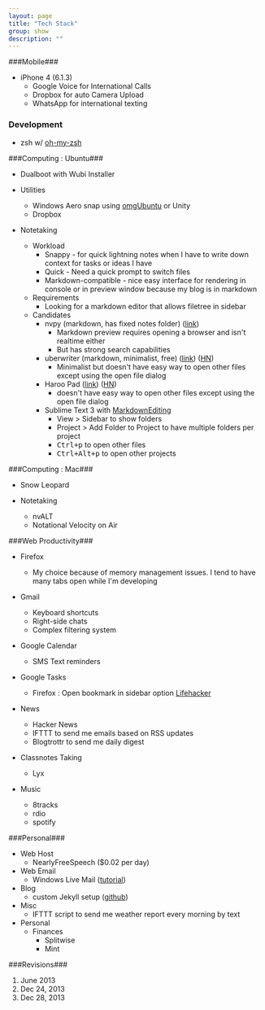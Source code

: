 ```yaml
---
layout: page
title: "Tech Stack"
group: show
description: ""
---
```


[1]: http://lifehacker.com/5145357/add-gmail-tasks-to-your-firefox-sidebar

###Mobile###
* iPhone 4 (6.1.3)
    * Google Voice for International Calls
    * Dropbox for auto Camera Upload
    * WhatsApp for international texting

[d1]: https://github.com/robbyrussell/oh-my-zsh

### Development ###

* zsh w/ [oh-my-zsh][d1]

[c1]: http://www.omgubuntu.co.uk/2009/11/aero-snap-ubuntu-linux
[c2]: https://github.com/cpbotha/nvpy
[c3]: http://uberwriter.wolfvollprecht.de/
[c4]: https://news.ycombinator.com/item?id=6969975
[c5]: https://github.com/SublimeText-Markdown/MarkdownEditing/
[c6]: http://pad.haroopress.com/
[c7]: https://news.ycombinator.com/item?id=6969897


###Computing : Ubuntu###

* Dualboot with Wubi Installer

* Utilities
	* Windows Aero snap using [omgUbuntu][c1] or Unity
	* Dropbox
* Notetaking
	* Workload
		* Snappy - for quick lightning notes when I have to write down context for tasks or ideas I have
		* Quick - Need a quick prompt to switch files
		* Markdown-compatible - nice easy interface for rendering in console or in preview window because my blog is in markdown
	* Requirements
		* Looking for a markdown editor that allows filetree in sidebar
	* Candidates   
		* nvpy (markdown, has fixed notes folder) ([link][c2])
			- Markdown preview requires opening a browser and isn't realtime either
			- But has strong search capabilities
		* uberwriter (markdown, minimalist, free) ([link][c3]) ([HN][c4])
			- Minimalist but doesn't have easy way to open other files except using the open file dialog
		* Haroo Pad ([link][c6]) ([HN][c7])
			- doesn't have easy way to open other files except using the open file dialog
		* Sublime Text 3 with [MarkdownEditing][c5]
			- View > Sidebar to show folders
			- Project > Add Folder to Project to have multiple folders per project
			- <kbd>Ctrl+p</kbd> to open other files
			- <kbd>Ctrl+Alt+p</kbd> to open other projects
        
    
###Computing : Mac###

* Snow Leopard

* Notetaking
   * nvALT
   * Notational Velocity on Air 

###Web Productivity###

* Firefox
   * My choice because of memory management issues. I tend to have many tabs open while I'm developing 

* Gmail
   * Keyboard shortcuts
   * Right-side chats
   * Complex filtering system
* Google Calendar
   * SMS Text reminders
* Google Tasks
   * Firefox : Open bookmark in sidebar option [Lifehacker][1]
* News
   * Hacker News
   * IFTTT to send me emails based on RSS updates
   * Blogtrottr to send me daily digest
* Classnotes Taking
   * Lyx
* Music
   * 8tracks
   * rdio
   * spotify

###Personal###

[p1]: https://github.com/jshum/blog/tree/gh-pages
[p2]: http://betanews.com/2013/08/26/how-to-use-outlook-com-as-a-free-custom-domain-email-host/

* Web Host 
    * NearlyFreeSpeech ($0.02 per day)
* Web Email
    * Windows Live Mail ([tutorial][p2])
* Blog
    * custom Jekyll setup ([github][p1])
* Misc
    * IFTTT script to send me weather report every morning by text
* Personal
  - Finances
    + Splitwise
    + Mint

###Revisions###

1. June 2013
2. Dec 24, 2013
3. Dec 28, 2013
